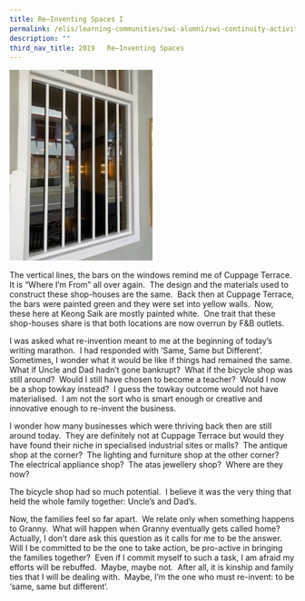 ```yaml
---
title: Re–Inventing Spaces I
permalink: /elis/learning-communities/swi-alumni/swi-continuity-activities/re-inventing-spaces-i/
description: ""
third_nav_title: 2019   Re–Inventing Spaces
---
```


<img src="/images/reinv-1a.jpg" 
     style="width:50%">
		 
The vertical lines, the bars on the windows remind me of Cuppage Terrace.  It is “Where I’m From” all over again.  The design and the materials used to construct these shop-houses are the same.  Back then at Cuppage Terrace, the bars were painted green and they were set into yellow walls.  Now, these here at Keong Saik are mostly painted white.  One trait that these shop-houses share is that both locations are now overrun by F&B outlets.  

  

I was asked what re-invention meant to me at the beginning of today’s writing marathon.  I had responded with ‘Same, Same but Different’.  Sometimes, I wonder what it would be like if things had remained the same.  What if Uncle and Dad hadn’t gone bankrupt?  What if the bicycle shop was still around?  Would I still have chosen to become a teacher?  Would I now be a shop towkay instead?  I guess the towkay outcome would not have materialised.  I am not the sort who is smart enough or creative and innovative enough to re-invent the business.

I wonder how many businesses which were thriving back then are still around today.  They are definitely not at Cuppage Terrace but would they have found their niche in specialised industrial sites or malls?  The antique shop at the corner?  The lighting and furniture shop at the other corner?  The electrical appliance shop?  The atas jewellery shop?  Where are they now?

The bicycle shop had so much potential.  I believe it was the very thing that held the whole family together: Uncle’s and Dad’s.

Now, the families feel so far apart.  We relate only when something happens to Granny.  What will happen when Granny eventually gets called home?  Actually, I don’t dare ask this question as it calls for me to be the answer.  Will I be committed to be the one to take action, be pro-active in bringing the families together?  Even if I commit myself to such a task, I am afraid my efforts will be rebuffed.  Maybe, maybe not.  After all, it is kinship and family ties that I will be dealing with.  Maybe, I’m the one who must re-invent: to be ‘same, same but different’.